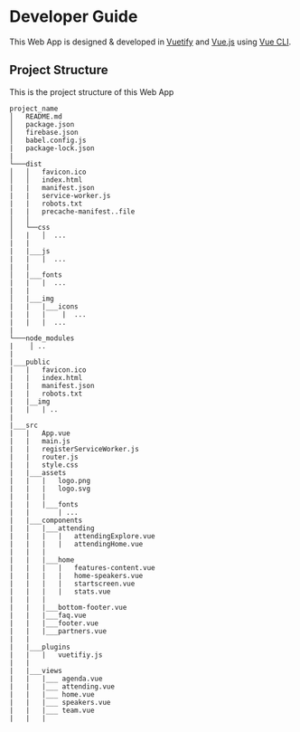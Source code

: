 # Developer Guide

This Web App is designed & developed in [Vuetify](https://vuetifyjs.com/en/) and [Vue.js](https://vuejs.org) using [Vue CLI](https://cli.vuejs.org/guide/).

## Project Structure 
This is the project structure of this Web App
```
project_name
│   README.md
│   package.json    
│   firebase.json
│   babel.config.js
|   package-lock.json
|
└───dist
│   │   favicon.ico
│   │   index.html
|   |   manifest.json
|   |   service-worker.js
|   |   robots.txt
|   |   precache-manifest..file
│   │
│   └──css
│   |   │  ...
|   |   
|   |___js
|   |   |  ...
|   |
│   |___fonts
|   |   |  ...  
|   |
│   |___img
|   |   |___icons
|   |   |    |  ...
|   |   |  ...
|
└───node_modules
|    │ ..
|
|___public
|   |   favicon.ico
|   |   index.html
|   |   manifest.json
|   |   robots.txt
|   |__img
|   |   | ..
|   
|___src
|   |   App.vue
|   |   main.js
|   |   registerServiceWorker.js
|   |   router.js
|   |   style.css
|   |___assets
|   |   |   logo.png
|   |   |   logo.svg
|   |   |
|   |   |___fonts
|   |       | ...
|   |___components     
|   |   |___attending
|   |   |   |   attendingExplore.vue
|   |   |   |   attendingHome.vue
|   |   |
|   |   |___home
|   |   |   |   features-content.vue
|   |   |   |   home-speakers.vue
|   |   |   |   startscreen.vue
|   |   |   |   stats.vue
|   |   |  
|   |   |___bottom-footer.vue
|   |   |___faq.vue
|   |   |___footer.vue
|   |   |___partners.vue    
|   |   
|   |___plugins
|   |   |   vuetifiy.js
|   |   
|   |___views
|   |   |___ agenda.vue
|   |   |___ attending.vue
|   |   |___ home.vue
|   |   |___ speakers.vue
|   |   |___ team.vue
|   |   |


```